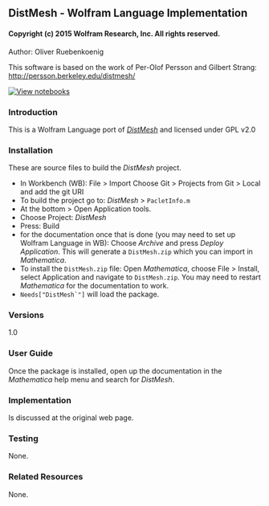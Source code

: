## DistMesh - Wolfram Language Implementation
#### Copyright (c) 2015 Wolfram Research, Inc.  All rights reserved.

Author: Oliver Ruebenkoenig

This software is based on the work of Per-Olof Persson and Gilbert
Strang: http://persson.berkeley.edu/distmesh/

[![View notebooks](https://wolfr.am/lA6mO5hv)](https://wolfr.am/mI7pFsTH)

### Introduction
This is a Wolfram Language port of [*DistMesh*](http://persson.berkeley.edu/distmesh/) and licensed under GPL v2.0

### Installation
These are source files to build the *DistMesh* project.

- In Workbench (WB): File > Import
Choose Git > Projects from Git > Local and add the git URI
- To build the project go to: *DistMesh* > `PacletInfo.m`
- At the bottom > Open Application tools.
- Choose Project: *DistMesh*
- Press: Build
- for the documentation once that is done (you may need to set up Wolfram Language in WB): Choose *Archive* and press *Deploy Application*. This will generate a `DistMesh.zip` which you can import in *Mathematica*.
- To install the `DistMesh.zip` file: Open *Mathematica*, choose File > Install, select Application and navigate to `DistMesh.zip`. You may need to restart *Mathematica* for the documentation to work.
- ``Needs["DistMesh`"]`` will load the package.


### Versions
1.0

### User Guide
Once the package is installed, open up the documentation in the *Mathematica* help menu and search for *DistMesh*.

### Implementation
Is discussed at the original web page.

### Testing
None.

### Related Resources
None.
